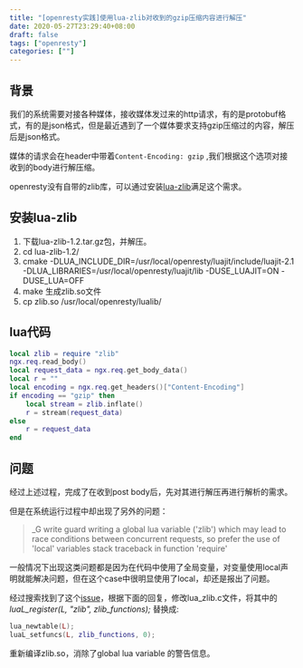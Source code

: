```yaml
---
title: "[openresty实践]使用lua-zlib对收到的gzip压缩内容进行解压"
date: 2020-05-27T23:29:40+08:00
draft: false
tags: ["openresty"]
categories: [""]
---
```



## 背景

我们的系统需要对接各种媒体，接收媒体发过来的http请求，有的是protobuf格式，有的是json格式，但是最近遇到了一个媒体要求支持gzip压缩过的内容，解压后是json格式。

媒体的请求会在header中带着`Content-Encoding: gzip` ,我们根据这个选项对接收到的body进行解压缩。

openresty没有自带的zlib库，可以通过安装[lua-zlib](https://github.com/brimworks/lua-zlib)满足这个需求。

## 安装lua-zlib

1. 下载lua-zlib-1.2.tar.gz包，并解压。
2. cd lua-zlib-1.2/
3. cmake -DLUA_INCLUDE_DIR=/usr/local/openresty/luajit/include/luajit-2.1 -DLUA_LIBRARIES=/usr/local/openresty/luajit/lib -DUSE_LUAJIT=ON -DUSE_LUA=OFF
4. make 生成zlib.so文件
5. cp zlib.so /usr/local/openresty/lualib/

## lua代码

```lua
local zlib = require "zlib"
ngx.req.read_body()
local request_data = ngx.req.get_body_data()
local r = ""
local encoding = ngx.req.get_headers()["Content-Encoding"]
if encoding == "gzip" then
    local stream = zlib.inflate()
    r = stream(request_data)
else
    r = request_data
end
```

## 问题

经过上述过程，完成了在收到post body后，先对其进行解压再进行解析的需求。

但是在系统运行过程中却出现了另外的问题：

> _G write guard writing a global lua variable ('zlib') which may lead to race conditions between concurrent requests, so prefer the use of 'local' variables 
> stack traceback in function 'require'

一般情况下出现这类问题都是因为在代码中使用了全局变量，对变量使用local声明就能解决问题，但在这个case中很明显使用了local，却还是报出了问题。

经过搜索找到了这个[issue](https://github.com/brimworks/lua-zlib/issues/48)，根据下面的回复，修改lua_zlib.c文件，将其中的  *luaL_register(L, "zlib", zlib_functions);* 替换成:

```lua
lua_newtable(L);
luaL_setfuncs(L, zlib_functions, 0);
```

重新编译zlib.so，消除了global lua variable 的警告信息。

